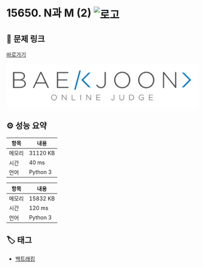 # 15650. N과 M (2) <img src="https://d2gd6pc034wcta.cloudfront.net/tier/8.svg" alt="로고" height="32" style="vertical-align: middle;" />

## 🔗 문제 링크

[바로가기](https://www.acmicpc.net/problem/15650)

![백준 로고](../../images/boj.png)

## ⚙️ 성능 요약

| 항목   | 내용     |
| ------ | -------- |
| 메모리 | 31120 KB |
| 시간   | 40 ms    |
| 언어   | Python 3 |

| 항목   | 내용     |
| ------ | -------- |
| 메모리 | 15832 KB |
| 시간   | 120 ms   |
| 언어   | Python 3 |

## 🏷️ 태그

- [백트래킹](https://www.acmicpc.net/problemset?sort=ac_desc&algo=5)
